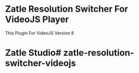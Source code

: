 # Zatle Resolution Switcher For VideoJS Player
This Plugin For VideoJS Version 8

# Zatle Studio#   z a t l e - r e s o l u t i o n - s w i t c h e r - v i d e o j s  
 